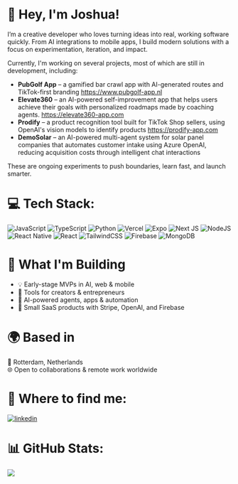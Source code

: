 <!--
**JoshuaLevi/JoshuaLevi** is a ✨ _special_ ✨ repository because its `README.md` (this file) appears on your GitHub profile.

Here are some ideas to get you started:

- 🔭 I’m currently working on ...
- 🌱 I’m currently learning ...
- 👯 I’m looking to collaborate on ...
- 🤔 I’m looking for help with ...
- 💬 Ask me about ...
- 📫 How to reach me: ...
- 😄 Pronouns: ...
- ⚡ Fun fact: ...
-->

# 👋 Hey, I'm Joshua!

I’m a creative developer who loves turning ideas into real, working software quickly. From AI integrations to mobile apps, I build modern solutions with a focus on experimentation, iteration, and impact.

Currently, I'm working on several projects, most of which are still in development, including:
- **PubGolf App** – a gamified bar crawl app with AI-generated routes and TikTok-first branding https://www.pubgolf-app.nl
- **Elevate360** – an AI-powered self-improvement app that helps users achieve their goals with personalized roadmaps made by coaching agents. https://elevate360-app.com
- **Prodify** – a product recognition tool built for TikTok Shop sellers, using OpenAI's vision models to identify products https://prodify-app.com
- **DemoSolar** – an AI-powered multi-agent system for solar panel companies that automates customer intake using Azure OpenAI, reducing acquisition costs through intelligent chat interactions

These are ongoing experiments to push boundaries, learn fast, and launch smarter.

# 💻 Tech Stack:
![JavaScript](https://img.shields.io/badge/javascript-%23323330.svg?style=for-the-badge&logo=javascript&logoColor=%23F7DF1E) ![TypeScript](https://img.shields.io/badge/-TypeScript-black?style=for-the-badge&logo=typescript) ![Python](https://img.shields.io/badge/python-3670A0?style=for-the-badge&logo=python&logoColor=ffdd54) ![Vercel](https://img.shields.io/badge/vercel-%23000000.svg?style=for-the-badge&logo=vercel&logoColor=white) ![Expo](https://img.shields.io/badge/expo-1C1E24?style=for-the-badge&logo=expo&logoColor=#D04A37) ![Next JS](https://img.shields.io/badge/Next-black?style=for-the-badge&logo=next.js&logoColor=white) ![NodeJS](https://img.shields.io/badge/node.js-6DA55F?style=for-the-badge&logo=node.js&logoColor=white) ![React Native](https://img.shields.io/badge/react_native-%2320232a.svg?style=for-the-badge&logo=react&logoColor=%2361DAFB) ![React](https://img.shields.io/badge/react-%2320232a.svg?style=for-the-badge&logo=react&logoColor=%2361DAFB) ![TailwindCSS](https://img.shields.io/badge/tailwindcss-%2338B2AC.svg?style=for-the-badge&logo=tailwind-css&logoColor=white) ![Firebase](https://img.shields.io/badge/firebase-a08021?style=for-the-badge&logo=firebase&logoColor=ffcd34) ![MongoDB](https://img.shields.io/badge/MongoDB-%234ea94b.svg?style=for-the-badge&logo=mongodb&logoColor=white)

# 🚀 What I'm Building

- 💡 Early-stage MVPs in AI, web & mobile
- 📱 Tools for creators & entrepreneurs
- 🤖 AI-powered agents, apps & automation
- 🧩 Small SaaS products with Stripe, OpenAI, and Firebase

# 🌍 Based in

📍 Rotterdam, Netherlands  
🌐 Open to collaborations & remote work worldwide


# 🔗 Where to find me:
<p>
  <a target="_blank" rel="noopener noreferrer" href="https://www.linkedin.com/in/Joshua-Silva-Maniche" style="display: inline-block;">
    <img src="https://img.shields.io/badge/linkedin-logo?style=for-the-badge&logo=linkedin&logoColor=white&color=%230a77b6" alt="linkedin" />
  </a>
</p>

# 📊 GitHub Stats:
![](https://github-readme-stats.vercel.app/api/top-langs/?username=JoshuaLevi&theme=dark&hide_border=false&include_all_commits=false&count_private=false&layout=compact)

<!-- Proudly created with GPRM ( https://gprm.itsvg.in ) -->





